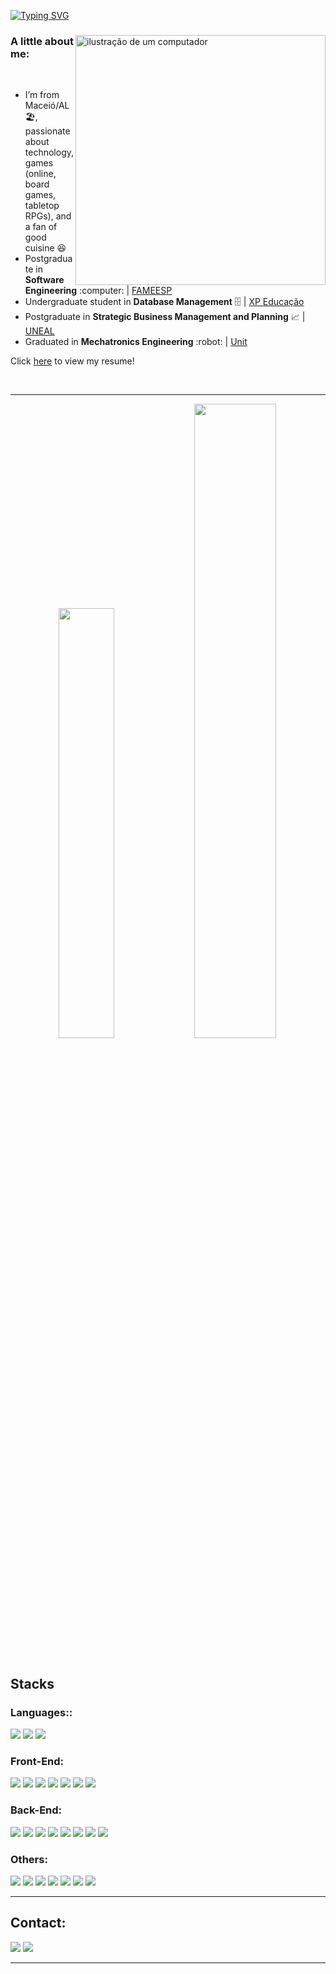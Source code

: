 [![Typing SVG](https://readme-typing-svg.demolab.com?font=Fira+Code&size=30&pause=1000&color=092BF7&width=1200&lines=Hello%2C+welcome+to+my+profile+%F0%9F%91%8B)](https://git.io/typing-svg)
 
  <div>
	<img src="https://raw.githubusercontent.com/MicaelliMedeiros/micaellimedeiros/master/image/computer-illustration.png" alt="ilustração de um computador" min-width="400px" max-width="400px" width="400px" align="right">
    <h3>A little about me:</h3> 
	<br> 
	<ul> 	
		<li>I’m from Maceió/AL 🏖️, passionate about technology, games (online, board games, tabletop RPGs), and a fan of good cuisine 😆</li> 
		<!-- <li>Currently studying <strong>Django, WebSocket, and OpenCV</strong> 🌱</li>  -->
		<li>Postgraduate in <strong>Software Engineering</strong> :computer: | <a href="https://faculdademetropolitana.edu.br/">FAMEESP</a></li> 
		<li>Undergraduate student in <strong>Database Management</strong> 🗄️ | <a href="https://www.xpeducacao.com.br/?utm_source=google&utm_medium=cpc&utm_campaign=awareness_home_xpe&utm_term=29082022&utm_content=marcaxpe&gclid=Cj0KCQjw-fmZBhDtARIsAH6H8qhEMBIZzLxoSYn65MFUMYbEkcG63bIYj-YKTmCMCeX_ReR7LqpkmQ0aAhRUEALw_wcB">XP Educação</a></li> 
		<li>Postgraduate in <strong>Strategic Business Management and Planning</strong> 📈 | <a href="http://www.uneal.edu.br/">UNEAL</a></li> 
		<li>Graduated in <strong>Mechatronics Engineering</strong> :robot: | <a href="https://www.unit.br/">Unit</a></li> 
	</ul>
  </div>

Click [here](https://drive.google.com/file/d/1ZcPIxUQlnnAGc2-egup5MpP0KC7gvmZn/view?usp=sharing) to view my resume!

<br>
<hr>

<div align="center">
  <img width=42%  src="https://github-readme-stats.vercel.app/api/top-langs/?username=luizfilipelgs&layout=compact&langs_count=10&theme=github"/>
  <img width=51% src="http://github-profile-summary-cards.vercel.app/api/cards/productive-time?username=luizfilipelgs&theme=github&utcOffset=-3"/>
</div>

<br>

<h2>Stacks</h2>

<h3>Languages::</h3>
<div align="left" style="display: inline-block">
  	<img src="https://img.shields.io/badge/javascript-%23323330.svg?style=for-the-badge&logo=javascript&logoColor=%23F7DF1E" />
  	<img src="https://img.shields.io/badge/typescript-%23007ACC.svg?style=for-the-badge&logo=typescript&logoColor=white" />
  	<img src="https://img.shields.io/badge/python-3670A0?style=for-the-badge&logo=python&logoColor=ffdd54" />
	<!-- <img src="https://img.shields.io/badge/go-%2300ADD8.svg?style=for-the-badge&logo=go&logoColor=white" /> -->
</div>

<h3>Front-End:</h3>
<div align="left" style="display: inline-block">
  <img src="https://img.shields.io/badge/react-%2320232a.svg?style=for-the-badge&logo=react&logoColor=%2361DAFB" />
  <img src="https://img.shields.io/badge/React%20Native-20232A?style=for-the-badge&logo=react&logoColor=61DAFB" />
  <img src="https://img.shields.io/badge/next.js-%23000000.svg?style=for-the-badge&logo=nextdotjs&logoColor=white" />
  <img src="https://img.shields.io/badge/redux-%23593d88.svg?style=for-the-badge&logo=redux&logoColor=white" />
  <img src="https://img.shields.io/badge/tailwindcss-%2338B2AC.svg?style=for-the-badge&logo=tailwind-css&logoColor=white" />
  <img src="https://img.shields.io/badge/MUI-%230081CB.svg?style=for-the-badge&logo=mui&logoColor=white" />
  <img src="https://img.shields.io/badge/styled--components-%23DB7093.svg?style=for-the-badge&logo=styled-components&logoColor=white" />
  <!-- <img src="https://img.shields.io/badge/figma-%23F24E1E.svg?style=for-the-badge&logo=figma&logoColor=white" /> -->
</div>

<h3>Back-End:</h3>
<div align="left" style="display: inline-block">
  <img src="https://img.shields.io/badge/node.js-6DA55F?style=for-the-badge&logo=node.js&logoColor=white" />
  <img src="https://img.shields.io/badge/express-%23404d59.svg?style=for-the-badge&logo=express&logoColor=%2361DAFB" />
	<img src="https://img.shields.io/badge/fastify-%23000000.svg?style=for-the-badge&logo=fastify&logoColor=white" />
	<img src="https://img.shields.io/badge/nestjs-%23E0234E.svg?style=for-the-badge&logo=nestjs&logoColor=white" />
	<img src="https://img.shields.io/badge/django-%23092E20.svg?style=for-the-badge&logo=django&logoColor=white" />
	<img src="https://img.shields.io/badge/fastapi-%23009688.svg?style=for-the-badge&logo=fastapi&logoColor=white" />
  <img src="https://img.shields.io/badge/sequelize-%2352B0E7.svg?style=for-the-badge&logo=sequelize&logoColor=white" />
  <img src="https://img.shields.io/badge/prisma-%232D3748.svg?style=for-the-badge&logo=prisma&logoColor=white" />
  <!-- <img src="https://img.shields.io/badge/firebase-%23FFCA28.svg?style=for-the-badge&logo=firebase&logoColor=black" /> -->
  
	

</div>

 <!--<h3>Databases:</h3>
<div align="left" style="display: inline-block">
  <img src="https://img.shields.io/badge/mysql-%2300f.svg?style=for-the-badge&logo=mysql&logoColor=white" />
  <img src="https://img.shields.io/badge/mongodb-%234ea94b.svg?style=for-the-badge&logo=mongodb&logoColor=white" />
  <img src="https://img.shields.io/badge/sqlite-%2307405e.svg?style=for-the-badge&logo=sqlite&logoColor=white" />
  <img src="https://img.shields.io/badge/postgresql-%23316192.svg?style=for-the-badge&logo=postgresql&logoColor=white" />
</div> -->

<h3>Others:</h3>
<div align="left" style="display: inline-block">
  <img src="https://img.shields.io/badge/git-%23F05033.svg?style=for-the-badge&logo=git&logoColor=white" />
  <img src="https://img.shields.io/badge/docker-%232496ED.svg?style=for-the-badge&logo=docker&logoColor=white" />
  <img src="https://img.shields.io/badge/jest-%23C21325.svg?style=for-the-badge&logo=jest&logoColor=white" />
  <img src="https://img.shields.io/badge/mocha-%238D6748.svg?style=for-the-badge&logo=mocha&logoColor=white" />
  <img src="https://img.shields.io/badge/pytest-%230A9EDC.svg?style=for-the-badge&logo=pytest&logoColor=white" />
  <img src="https://img.shields.io/badge/jira-%230A0FFF.svg?style=for-the-badge&logo=jira&logoColor=white" />
  <img src="https://img.shields.io/badge/eslint-%234B32C3.svg?style=for-the-badge&logo=eslint&logoColor=white" />
</div>
 <hr>
 
 ## Contact:
 
<div align="left" style="display: inline-block"> 
  <a href="https://mail.google.com/mail/?view=cm&fs=1&to=luizfilipelgs@gmail.com"><img src="https://img.shields.io/badge/Gmail-D14836?style=for-the-badge&logo=gmail&logoColor=white"/></a>
  <a href="https://www.linkedin.com/in/luizfilipelgs/"><img src="https://img.shields.io/badge/LinkedIn-0077B5?style=for-the-badge&logo=linkedin&logoColor=white"/></a> 
</div>
   <hr>
 

 <!-- ![Snake animation](https://github.com/luizfilipelgs/luizfilipelgs/blob/output/github-contribution-grid-snake.svg)
 </p> -->
